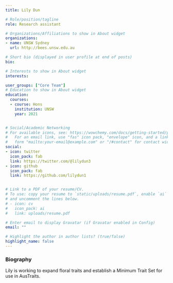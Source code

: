 ```yaml
---
title: Lily Dun

# Role/position/tagline
role: Research assistant

# Organizations/Affiliations to show in About widget
organizations:
- name: UNSW Sydney
  url: http://bees.unsw.edu.au

# Short bio (displayed in user profile at end of posts)
bio:

# Interests to show in About widget
interests:

user_groups: ["Core Team"]
# Education to show in About widget
education:
  courses:
  - course: Hons
    institution: UNSW
    year: 2021


# Social/Academic Networking
# For available icons, see: https://wowchemy.com/docs/getting-started/page-builder/#icons
#   For an email link, use "fas" icon pack, "envelope" icon, and a link in the
#   form "mailto:your-email@example.com" or "/#contact" for contact widget.
social:
- icon: twitter
  icon_pack: fab
  link: https://twitter.com/@lilydun3
- icon: github
  icon_pack: fab
  link: https://github.com/lilydun1


# Link to a PDF of your resume/CV.
# To use: copy your resume to `static/uploads/resume.pdf`, enable `ai` icons in `params.toml`,
# and uncomment the lines below.
# - icon: cv
#   icon_pack: ai
#   link: uploads/resume.pdf

# Enter email to display Gravatar (if Gravatar enabled in Config)
email: ""

# Highlight the author in author lists? (true/false)
highlight_name: false
---
```


### Biography

Lily is working to expand floral traits and establish a Minimum Trait Set for use in AusTraits.
